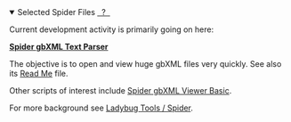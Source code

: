 <details open >

<summary>Selected Spider Files
<a id=sfmHelp class=helpItem href="JavaScript:MNU.setPopupShowHide(sfmHelp,SFM.currentStatus);" >&nbsp; ? &nbsp;</a>
</summary>


Current development activity is primarily going on here:

<b><a href="https://www.ladybug.tools/spider-gbxml-tools/sandbox/spider-gbxml-text-parser/index.html" target="_blank">Spider gbXML Text Parser</a></b>

The objective is to open and view huge gbXML files very quickly.
See also its <a href="#sandbox/spider-gbxml-text-parser/README.md" target="_blank">Read Me</a> file.

Other scripts of interest include <a href="https://www.ladybug.tools/spider-gbxml-tools/gbxml-viewer-basic/index.html" target="_blank">Spider gbXML Viewer Basic</a>.</p>

For more background see <a href="https://www.ladybug.tools/spider" target="_blank">Ladybug Tools / Spider</a>.


</details>